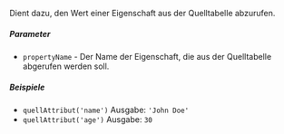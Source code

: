 Dient dazu, den Wert einer Eigenschaft aus der Quelltabelle abzurufen.

##### Parameter
* `propertyName` - Der Name der Eigenschaft, die aus der Quelltabelle abgerufen werden soll.

##### Beispiele
* `quellAttribut('name')` Ausgabe: `'John Doe'`
* `quellAttribut('age')` Ausgabe: `30` 
